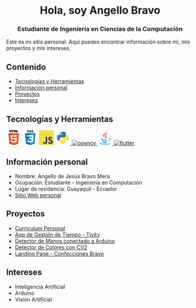 <h1 align="center">Hola, soy Angello Bravo</h1>
<h3 align="center">Estudiante de Ingeniería en Ciencias de la Computación</h3>

Este es mi sitio personal. Aquí puedes encontrar información sobre mí, mis
proyectos y mis intereses.
## Contenido
* [Tecnologías y Herramientas](#información-personal)
* [Información personal](#información-personal)
* [Proyectos](#proyectos)
* [Intereses](#intereses)
## Tecnologías y Herramientas
<a href="https://developer.mozilla.org/es/docs/Web/HTML" target="_blank" rel="noreferrer"><img alt="HTML5" width="40" height="40" src="https://raw.githubusercontent.com/github/explore/80688e429a7d4ef2fca1e82350fe8e3517d3494d/topics/html/html.png"/></a>
<a href="https://developer.mozilla.org/es/docs/Web/CSS" target="_blank" rel="noreferrer"><img alt="CSS3" width="40" height="40" src="https://raw.githubusercontent.com/github/explore/80688e429a7d4ef2fca1e82350fe8e3517d3494d/topics/css/css.png" /></a>
<a href="https://developer.mozilla.org/es/docs/Web/JavaScript" target="_blank" rel="noreferrer"><img alt="JavaScript" width="40" height="40" src="https://raw.githubusercontent.com/github/explore/80688e429a7d4ef2fca1e82350fe8e3517d3494d/topics/javascript/javascript.png" /></a>
<a href="https://www.python.org" target="_blank" rel="noreferrer"> <img src="https://raw.githubusercontent.com/devicons/devicon/master/icons/python/python-original.svg" alt="python" width="40" height="40"/> </a>
<a href="https://opencv.org/" target="_blank" rel="noreferrer"> <img src="https://www.vectorlogo.zone/logos/opencv/opencv-icon.svg" alt="opencv" width="40" height="40"/> </a>
<a href="https://www.java.com" target="_blank" rel="noreferrer"> <img src="https://raw.githubusercontent.com/devicons/devicon/master/icons/java/java-original.svg" alt="java" width="40" height="40"/> </a>
<a href="https://flutter.dev" target="_blank" rel="noreferrer"> <img src="https://www.vectorlogo.zone/logos/flutterio/flutterio-icon.svg" alt="flutter" width="40" height="40"/> </a>

## Información personal
* Nombre: Angello de Jesús Bravo Mera
* Ocupación: Estudiante - Ingeniería en Computación
* Lugar de residencia: Guayaquil - Ecuador
* [Sitio Web personal](https://sangello31.github.io/Curriculum/)
## Proyectos
* [Curriculum Personal](https://github.com/sAngello31/Curriculum)
* [App de Gestión de Tiempo - Tivity](https://github.com/Taws-Espol/ProductivityApp_mobile)
* [Detector de Manos conectado a Arduino](https://github.com/sAngello31/handsDetectorWithArduino)
* [Detector de Colores con CV2](https://github.com/sAngello31/ColorDetector)
* [Landing Page - Confecciones Bravo](https://github.com/sAngello31/landing)
## Intereses
* Inteligencia Artificial
* Arduino
* Visión Artificial
